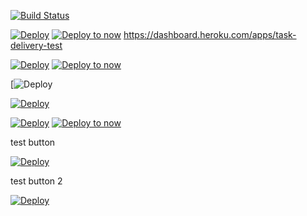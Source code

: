 [![Build Status](https://travis-ci.org/tasks-delivery/test.svg?branch=master)](https://travis-ci.org/tasks-delivery/task-delivery/settings)


[![Deploy](https://www.herokucdn.com/deploy/button.svg)](https://heroku.com/deploy?template=https://github.com/tasks-delivery/task-delivery)
[![Deploy to now](https://deploy.now.sh/static/button.svg)](https://deploy.now.sh/?repo=https://github.com/tasks-delivery/task-delivery)
https://dashboard.heroku.com/apps/task-delivery-test



[![Deploy](https://www.herokucdn.com/deploy/button.svg)](https://heroku.com/deploy?template=https://github.com/Runscope/httpbin)
[![Deploy to now](https://deploy.now.sh/static/button.svg)](https://deploy.now.sh/?repo=https://github.com/tasks-delivery/task-delivery)


[![Deploy](https://deploy.now.sh/?repo=https://github.com/tasks-delivery/task-delivery&env=ZEIT_TOKEN)



<a href="https://heroku.com/deploy">
  <img src="https://www.herokucdn.com/deploy/button.svg" alt="Deploy">
  
  [![Deploy](https://www.herokucdn.com/deploy/button.svg)](https://heroku.com/deploy?template=https://github.com/tasks-delivery/task-delivery)
[![Deploy to now](https://deploy.now.sh/static/button.svg)](https://deploy.now.sh/?repo=https://github.com/tasks-delivery/task-delivery)
</a>


 test button

<a href="https://heroku.com/deploy?template=https://github.com/tasks-delivery/task-delivery">
  <img src="https://www.herokucdn.com/deploy/button.svg" alt="Deploy">
</a>

 
 test button 2
 
<a href="https://heroku.com/deploy">
  <img src="https://www.herokucdn.com/deploy/button.svg" alt="Deploy">
</a>
